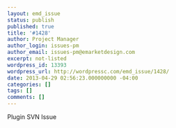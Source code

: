 ```yaml
---
layout: emd_issue
status: publish
published: true
title: '#1428'
author: Project Manager
author_login: issues-pm
author_email: issues-pm@emarketdesign.com
excerpt: not-listed
wordpress_id: 13393
wordpress_url: http://wordpressc.com/emd_issue/1428/
date: 2013-04-29 02:56:23.000000000 -04:00
categories: []
tags: []
comments: []
---
```

Plugin SVN Issue
